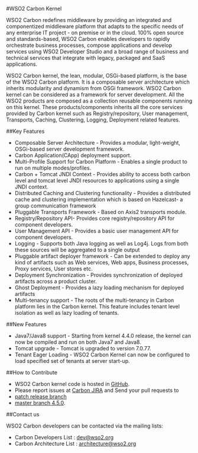 #WSO2 Carbon Kernel

WSO2 Carbon redefines middleware by providing an integrated and componentized middleware platform that adapts to the specific needs of any enterprise IT project - on premise or in the cloud. 100% open source and standards-based, WSO2 Carbon enables developers to rapidly orchestrate business processes, compose applications and develop services using WSO2 Developer Studio and a broad range of business and technical services that integrate with legacy, packaged and SaaS applications.

WSO2 Carbon kernel, the lean, modular, OSGi-based platform, is the base of the WSO2 Carbon platform. It is a composable server architecture which inherits modularity and dynamism from OSGi framework. WSO2 Carbon kernel can be considered as a framework for server development. All the WSO2 products are composed as a collection reusable components running on this kernel. These products/components inherits all the core services provided by Carbon kernel such as Registry/repository, User management, Transports, Caching, Clustering, Logging, Deployment related features.

##Key Features
* Composable Server Architecture - Provides a modular, light-weight, OSGi-based server development framework.
* Carbon Application(CApp) deployment support.
* Multi-Profile Support for Carbon Platform - Enables a single product to run on multiple modes/profiles.
* Carbon + Tomcat JNDI Context - Provides ability to access both carbon level and tomcat level JNDI resources to applications using a single JNDI context.
* Distributed Caching and Clustering functionality - Provides a distributed cache and clustering implementation which is based on Hazelcast- a group communication framework
* Pluggable Transports Framework - Based on Axis2 transports module.
* Registry/Repository API- Provides core registry/repository API for component developers.
* User Management API - Provides a basic user management API for component developers.
* Logging - Supports both Java logging as well as Log4j. Logs from both these sources will be aggregated to a single output
* Pluggable artifact deployer framework - Can be extended to deploy any kind of artifacts such as Web services, Web apps, Business processes, Proxy services, User stores etc.
* Deployment Synchronization - Provides synchronization of deployed artifacts across a product cluster.
* Ghost Deployment - Provides a lazy loading mechanism for deployed artifacts</li>
* Multi-tenancy support - The roots of the multi-tenancy in Carbon platform lies in the Carbon kernel. This feature includes tenant level isolation as well as lazy loading of tenants.

##New Features
* Java7/Java8 support - Starting from kernel 4.4.0 release, the kernel can now be compiled and run on both Java7 and Java8.
* Tomcat upgrade - Tomcat is upgraded to version 7.0.77. 
* Tenant Eager Loading - WSO2 Carbon Kernel can now be configured to load specified set of tenants at server start-up.


##How to Contribute

* WSO2 Carbon kernel code is hosted in [GitHub](https://github.com/wso2/carbon4-kernel/).
* Please report issues at [Carbon JIRA](https://wso2.org/jira/browse/CARBON) and Send your pull requests to
* [patch release branch](https://github.com/wso2/carbon4-kernel/tree/4.4.x)
* [master branch 4.5.0](https://github.com/wso2/carbon4-kernel).

##Contact us

WSO2 Carbon developers can be contacted via the mailing lists:

* Carbon Developers List : dev@wso2.org
* Carbon Architecture List : architecture@wso2.org

